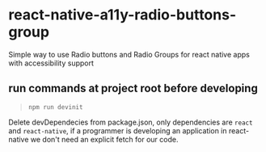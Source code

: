 # react-native-a11y-radio-buttons-group
Simple way to use Radio buttons and Radio Groups for react native apps with accessibility support

## run commands at project root before developing
> `npm run devinit`

Delete devDependecies from package.json, only dependencies are `react` and `react-native`, if a programmer is developing an application in react-native we don't need an explicit fetch for our code. 


